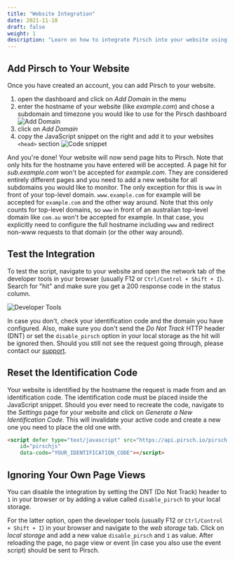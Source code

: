 ```yaml
---
title: "Website Integration"
date: 2021-11-18
draft: false
weight: 1
description: "Learn on how to integrate Pirsch into your website using JavaScript."
---
```


## Add Pirsch to Your Website

Once you have created an account, you can add Pirsch to your website.

1. open the dashboard and click on *Add Domain* in the menu
2. enter the hostname of your website (like *example.com*) and chose a subdomain and timezone you would like to use for the Pirsch dashboard ![Add Domain](/integration/add-domain.png)
3. click on *Add Domain*
4. copy the JavaScript snippet on the right and add it to your websites `<head>` section ![Code snippet](/integration/add-domain-snippet.png)

And you're done! Your website will now send page hits to Pirsch. Note that only hits for the hostname you have entered will be accepted. A page hit for *sub.example.com* won't be accepted for *example.com*. They are considered entirely different pages and you need to add a new website for all subdomains you would like to monitor. The only exception for this is `www` in front of your top-level domain. `www.example.com` for example will be accepted for `example.com` and the other way around. Note that this only counts for top-level domains, so `www` in front of an australian top-level domain like `com.au` won't be accepted for example. In that case, you explicitly need to configure the full hostname including `www` and redirect non-www requests to that domain (or the other way around).

## Test the Integration

To test the script, navigate to your website and open the network tab of the developer tools in your browser (usually F12 or `Ctrl/Control + Shift + I`). Search for "hit" and make sure you get a 200 response code in the status column.

![Developer Tools](/integration/network-tab.png)

In case you don't, check your identification code and the domain you have configured. Also, make sure you don't send the *Do Not Track* HTTP header (DNT) or set the `disable_pirsch` option in your local storage as the hit will be ignored then. Should you still not see the request going through, please contact our [support](mailto:support@pirsch.io).

## Reset the Identification Code

Your website is identified by the hostname the request is made from and an identification code. The identification code must be placed inside the JavaScript snippet. Should you ever need to recreate the code, navigate to the *Settings* page for your website and click on *Generate a New Identification Code*. This will invalidate your active code and create a new one you need to place the old one with.

```html
<script defer type="text/javascript" src="https://api.pirsch.io/pirsch.js" 
    id="pirschjs" 
    data-code="YOUR_IDENTIFICATION_CODE"></script>
```

## Ignoring Your Own Page Views

You can disable the integration by setting the DNT (Do Not Track) header to `1` in your browser or by adding a value called `disable_pirsch` to your local storage.

For the latter option, open the developer tools (usually F12 or `Ctrl/Control + Shift + I`) in your browser and navigate to the *web storage* tab. Click on *local storage* and add a new value `disable_pirsch` and `1` as value. After reloading the page, no page view or event (in case you also use the event script) should be sent to Pirsch.
